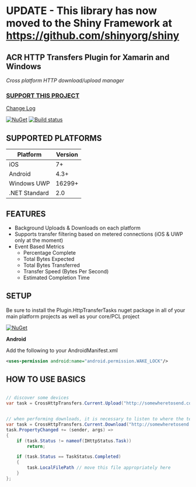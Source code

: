 # UPDATE - This library has now moved to the Shiny Framework at https://github.com/shinyorg/shiny

## ACR HTTP Transfers Plugin for Xamarin and Windows
_Cross platform HTTP download/upload manager_

### [SUPPORT THIS PROJECT](https://github.com/aritchie/home)

[Change Log](changelog.md)

[![NuGet](https://img.shields.io/nuget/v/Plugin.HttpTransferTasks.svg?maxAge=2592000)](https://www.nuget.org/packages/Plugin.HttpTransferTasks/)
[![Build status](https://dev.azure.com/allanritchie/Plugins/_apis/build/status/HttpTransferTasks)](https://dev.azure.com/allanritchie/Plugins/_build/latest?definitionId=0)


## SUPPORTED PLATFORMS
|Platform|Version|
|--------|-------|
iOS|7+
Android|4.3+
Windows UWP|16299+
.NET Standard|2.0


## FEATURES

* Background Uploads & Downloads on each platform
* Supports transfer filtering based on metered connections (iOS & UWP only at the moment)
* Event Based Metrics
  * Percentage Complete
  * Total Bytes Expected
  * Total Bytes Transferred
  * Transfer Speed (Bytes Per Second)
  * Estimated Completion Time

## SETUP

Be sure to install the Plugin.HttpTransferTasks nuget package in all of your main platform projects as well as your core/PCL project

[![NuGet](https://img.shields.io/nuget/v/Plugin.HttpTransferTasks.svg?maxAge=2592000)](https://www.nuget.org/packages/Plugin.HttpTransferTasks/)

**Android**

Add the following to your AndroidManifest.xml

```xml
<uses-permission android:name="android.permission.WAKE_LOCK"/>
```

## HOW TO USE BASICS

```csharp

// discover some devices
var task = CrossHttpTransfers.Current.Upload("http://somewheretosend.com", "<YOUR LOCAL FILEPATH>");


// when performing downloads, it is necessary to listen to where the temp file lands (this is due to iOS)
var task = CrossHttpTransfers.Current.Download("http://somewheretosend.com");
task.PropertyChanged += (sender, args) => 
{
    if (task.Status != nameof(IHttpStatus.Task))
        return;

    if (task.Status == TaskStatus.Completed)
    {
        task.LocalFilePath // move this file appropriately here
    }
};

```
